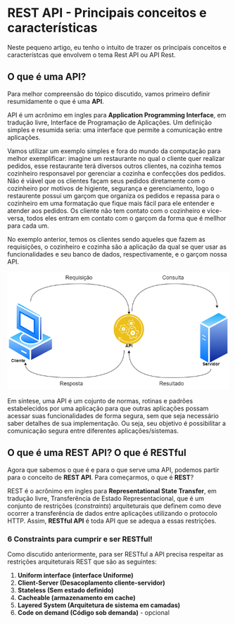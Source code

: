 # **REST API - Principais conceitos e características**

Neste pequeno artigo, eu tenho o intuito de trazer os principais conceitos e característcas que envolvem o tema Rest API ou API Rest. 

## **O que é uma API?**

Para melhor compreensão do tópico discutido, vamos primeiro definir resumidamente o que é uma **API**.

API é um acrônimo em ingles para **Application Programming Interface**,  em tradução livre, Interface de Programação de Aplicações. Um definição simples e resumida seria: uma interface que permite a comunicação entre aplicações. 

Vamos utilizar um exemplo simples e fora do mundo da computação para melhor exemplificar: imagine um restaurante no qual o cliente quer realizar pedidos, esse restaurante terá diversos outros clientes, na cozinha temos cozinheiro responsavel por gerenciar a cozinha e confecções dos pedidos. Não é viável que os clientes façam seus pedidos diretamente com o cozinheiro por motivos de higiente, segurança e gerenciamento, logo o restaurente possui um garçom que organiza os pedidos e repassa para o cozinheiro em uma formatação  que fique mais fácil para ele entender e atender aos pedidos. Os cliente não tem contato com o cozinheiro e vice-versa, todos eles entram em contato com o garçom da forma que é mellhor para cada um. 

No exemplo anterior, temos os clientes sendo aqueles que fazem as requisições, o cozinheiro e cozinha são a aplicação da qual se quer usar as funcionalidades e seu banco de dados, respectivamente, e o garçom nossa API. 



![](https://github.com/Kelvin-de-Oliveira/tarefas-cs/blob/main/API.png)

Em síntese, uma API é um cojunto de normas, rotinas e padrões estabelecidos por uma aplicação para que outras aplicações possam acessar suas funcionalidades de forma segura, sem que seja necessário saber detalhes de sua implementação. Ou seja, seu objetivo é possibilitar a comunicação segura entre diferentes aplicações/sistemas. 

## **O que é uma REST API? O que é RESTful** 

Agora que sabemos o que é e para o que serve uma API, podemos partir para o conceito de **REST API**. 
Para começarmos, o que é **REST**? 

REST é o acrônimo em ingles para **Representational State Transfer**, em tradução livre, Transferência de Estado Representacional, que é um conjunto de restrições (_constraints_) arquiteturais que definem como deve ocorrer a transferência de dados entre aplicações utilizando o protocolo HTTP. Assim, **RESTful API** é toda API que se adequa a essas restrições.

### **6 Constraints para cumprir e ser RESTful!**
Como discutido anteriormente, para ser RESTful a API precisa respeitar as restrições arquiteturais REST que são as seguintes: 

1. **Uniform interface (interface Uniforme)**
2. **Client-Server (Desacoplamento cliente-servidor)**
3. **Stateless (Sem estado definido)**
4. **Cacheable (armazenamento em cache)**
5. **Layered System (Arquitetura de sistema em camadas)**
6. **Code on demand (Código sob demanda)** - opcional